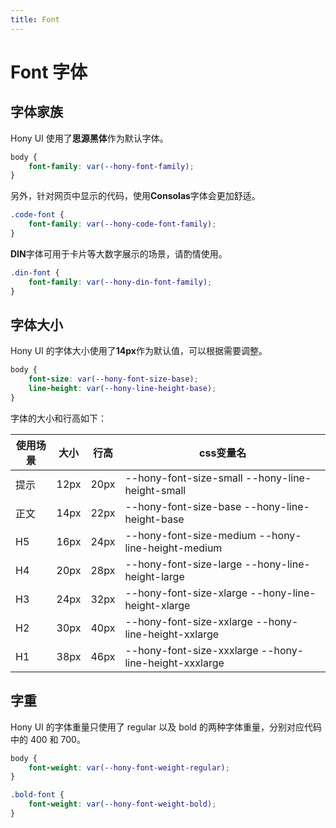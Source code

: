 ```yaml
---
title: Font
---
```


# Font 字体

## 字体家族

Hony UI 使用了**思源黑体**作为默认字体。

```css
body {
    font-family: var(--hony-font-family);
}
```

另外，针对网页中显示的代码，使用**Consolas**字体会更加舒适。

```css
.code-font {
    font-family: var(--hony-code-font-family);
}
```

**DIN**字体可用于卡片等大数字展示的场景，请酌情使用。

```css
.din-font {
    font-family: var(--hony-din-font-family);
}
```

## 字体大小

Hony UI 的字体大小使用了**14px**作为默认值，可以根据需要调整。

```css
body {
    font-size: var(--hony-font-size-base);
    line-height: var(--hony-line-height-base);
}
```

字体的大小和行高如下：

| 使用场景 | 大小   | 行高   | css变量名                                                |
|------|------|------|-------------------------------------------------------|
| 提示   | 12px | 20px | --hony-font-size-small --hony-line-height-small       |
| 正文   | 14px | 22px | --hony-font-size-base --hony-line-height-base         |
| H5   | 16px | 24px | --hony-font-size-medium --hony-line-height-medium     |
| H4   | 20px | 28px | --hony-font-size-large --hony-line-height-large       |
| H3   | 24px | 32px | --hony-font-size-xlarge --hony-line-height-xlarge     |
| H2   | 30px | 40px | --hony-font-size-xxlarge --hony-line-height-xxlarge   |
| H1   | 38px | 46px | --hony-font-size-xxxlarge --hony-line-height-xxxlarge |

## 字重

Hony UI 的字体重量只使用了 regular 以及 bold 的两种字体重量，分别对应代码中的 400 和 700。

```css
body {
    font-weight: var(--hony-font-weight-regular);
}

.bold-font {
    font-weight: var(--hony-font-weight-bold);
}
```









